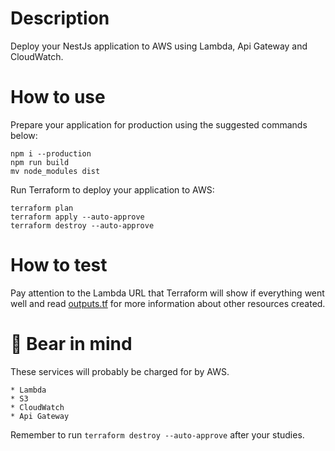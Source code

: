 # Description

Deploy your NestJs application to AWS using Lambda, Api Gateway and CloudWatch.

# How to use

Prepare your application for production using the suggested commands below:

```shell
npm i --production
npm run build
mv node_modules dist
```

Run Terraform to deploy your application to AWS:

```shell
terraform plan 
terraform apply --auto-approve
terraform destroy --auto-approve
```

# How to test

Pay attention to the Lambda URL that Terraform will show if everything went well and read [outputs.tf](ci/outputs.tf) for more information about other resources created.

# 🚨 Bear in mind

These services will probably be charged for by AWS.

    * Lambda
    * S3
    * CloudWatch
    * Api Gateway

Remember to run `terraform destroy --auto-approve` after your studies.

